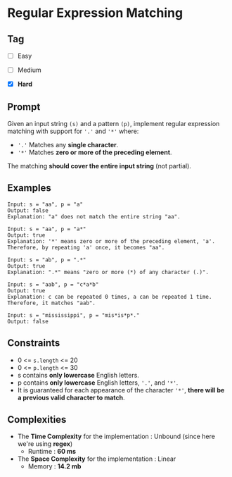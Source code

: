 # Regular Expression Matching
## Tag
- [ ] Easy  
- [ ] Medium  
- [x] **Hard**  
  

## Prompt
Given an input string `(s)` and a pattern `(p)`, implement regular expression matching with support for `'.'` and `'*'` where:  
* `'.'` Matches any **single character**.​​​​
* `'*'` Matches **zero or more of the preceding element**.  
 
The matching **should cover the entire input string** (not partial).  
  
## Examples
```
Input: s = "aa", p = "a"
Output: false
Explanation: "a" does not match the entire string "aa".
```
```
Input: s = "aa", p = "a*"
Output: true
Explanation: '*' means zero or more of the preceding element, 'a'. Therefore, by repeating 'a' once, it becomes "aa".
```
```
Input: s = "ab", p = ".*"
Output: true
Explanation: ".*" means "zero or more (*) of any character (.)".
```
```
Input: s = "aab", p = "c*a*b"
Output: true
Explanation: c can be repeated 0 times, a can be repeated 1 time. Therefore, it matches "aab".
```
```
Input: s = "mississippi", p = "mis*is*p*."
Output: false
```
  
## Constraints
* 0 <= `s.length` <= 20
* 0 <= `p.length` <= 30
* s contains **only lowercase** English letters.
* p contains **only lowercase** English letters, `'.'`, and `'*'`.
* It is guaranteed for each appearance of the character `'*'`, **there will be a previous valid character to match**.
  
## Complexities
* The **Time Complexity** for the implementation : Unbound (since here we're using **regex**)
  * Runtime : **60 ms**  
* The **Space Complexity** for the implementation : Linear
  * Memory : **14.2 mb**
